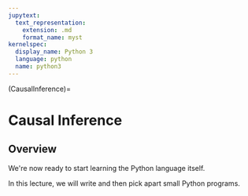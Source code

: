 ```yaml
---
jupytext:
  text_representation:
    extension: .md
    format_name: myst
kernelspec:
  display_name: Python 3
  language: python
  name: python3
---
```


(CausalInference)=

# Causal Inference

## Overview

We\'re now ready to start learning the Python language itself.

In this lecture, we will write and then pick apart small Python
programs.


